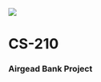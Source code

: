 
![](https://i.ibb.co/SvzF5V0/Southern-New-Hampshire-University-seal-svg.png)


# CS-210
### Airgead Bank Project

